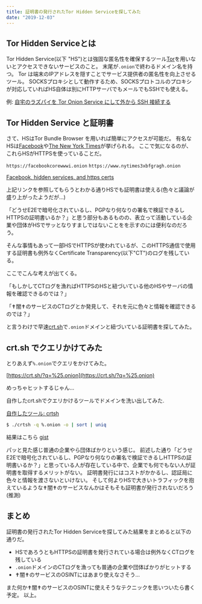 ```yaml
---
title: 証明書の発行されたTor Hidden Serviceを探してみた
date: "2019-12-03"
---
```


##  Tor Hidden Serviceとは
Tor Hidden Service(以下 "HS")とは強固な匿名性を確保するツール[Tor](https://www.torproject.org/)を用いないとアクセスできないサービスのこと。
末尾が`.onion`で終わるドメイン名を持つ。
Tor は端末のIPアドレスを隠すことでサービス提供者の匿名性を向上させるツール。
SOCKSプロキシとして動作するため、SOCKSプロトコルのプロキシが対応していればHS自体は別にHTTPサーバでもメールでもSSHでも使える。

例: [自宅のラズパイを Tor Onion Service にして外から SSH 接続する](https://qiita.com/legokichi/items/d3fb4503c99b80ada25c)


## Tor Hidden Service と証明書
さて、HSはTor Bundle Browser を用いれば簡単にアクセスが可能だ。
有名なHSは[Facebook](https://facebookcorewwwi.onion)や[The New York Times](https://www.nytimes3xbfgragh.onion)が挙げられる。
ここで気になるのが、これらHSがHTTPSを使っていることだ。


`https://facebookcorewwwi.onion`
`https://www.nytimes3xbfgragh.onion`

[Facebook, hidden services, and https certs](https://blog.torproject.org/facebook-hidden-services-and-https-certs)


上記リンクを参照してもらうとわかる通りHSでも証明書は使える(色々と議論が盛り上がったようだが...)


「どうせE2Eで暗号化されているし、PGPなり何なりの署名で検証できるしHTTPSの証明書いるか？」と思う部分もあるものの、表立って活動している企業や団体がHSでサッとなりすましではないことをを示すのには便利なのだろう。

そんな事情もあって一部HSでHTTPSが使われているが、このHTTPS通信で使用する証明書も例外なくCertificate Transparency(以下"CT")のログを残している。

ここでこんな考えが出てくる。


「もしかしてCTログを漁ればHTTPSのHSと紐づいている他のHSやサーバの情報を確認できるのでは？」


「✝️闇✝️のサービスのCTログとか発見して、それを元に色々と情報を確認できるのでは？」


と言うわけで早速[crt.sh](https://crt.sh)で`.onion`ドメインと紐づいている証明書を探してみた。


## crt.sh でクエリかけてみた
とりあえず`%.onion`でクエリをかけてみた。


[https://crt.sh/?q=%25.onion](https://crt.sh/?q=%25.onion)

めっちゃヒットするじゃん...


自作したcrt.shでクエリかけるツールでドメインを洗い出してみた.


[自作したツール: crtsh](https://github.com/famasoon/crtsh)

```sh
$ ./crtsh -q %.onion -o | sort | uniq
```

結果はこちら
[gist](https://gist.github.com/famasoon/1dd9b1734fe63ed7efcfe04b6311f052)

パッと見た感じ普通の企業やら団体ばかりという感じ。
前述した通り「どうせE2Eで暗号化されているし、PGPなり何なりの署名で検証できるしHTTPSの証明書いるか？」と思っている人が存在している中で、企業でも何でもない人が証明書を取得するメリットがない。
証明書発行にはコストがかかるし、認証局に色々と情報を渡さないといけない。
そして何よりHSで大きいトラフィックを抱えているような✝️闇✝️のサービスなんかはそもそも証明書が発行されないだろう(推測)


## まとめ
証明書の発行されたTor Hidden Serviceを探してみた結果をまとめると以下の通りだ。

- HSであろうともHTTPSの証明書を発行されている場合は例外なくCTログを残している
- `.onion`ドメインのCTログを漁っても普通の企業や団体ばかりがヒットする
- ✝️闇✝️のサービスのOSINTにはあまり使えなさそう...


また何か✝️闇✝️のサービスのOSINTに使えそうなテクニックを思いついたら書く予定。
以上。